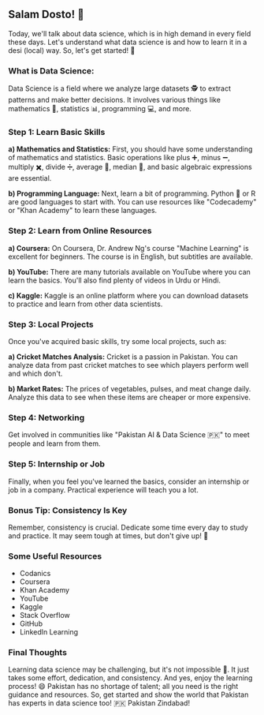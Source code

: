 ## Salam Dosto! 🙌
Today, we'll talk about data science, which is in high demand in every field these days. Let's understand what data science is and how to learn it in a desi (local) way. So, let's get started! 🚀

### What is Data Science:
Data Science is a field where we analyze large datasets 🕵️ to extract patterns and make better decisions. It involves various things like mathematics 🧮, statistics 📊, programming 💻, and more.

### Step 1: Learn Basic Skills
**a) Mathematics and Statistics:** First, you should have some understanding of mathematics and statistics. Basic operations like plus ➕, minus ➖, multiply ✖️, divide ➗, average 📏, median 📐, and basic algebraic expressions are essential.

**b) Programming Language:** Next, learn a bit of programming. Python 🐍 or R are good languages to start with. You can use resources like "Codecademy" or "Khan Academy" to learn these languages.

### Step 2: Learn from Online Resources
**a) Coursera:** On Coursera, Dr. Andrew Ng's course "Machine Learning" is excellent for beginners. The course is in English, but subtitles are available.

**b) YouTube:** There are many tutorials available on YouTube where you can learn the basics. You'll also find plenty of videos in Urdu or Hindi.

**c) Kaggle:** Kaggle is an online platform where you can download datasets to practice and learn from other data scientists.

### Step 3: Local Projects
Once you've acquired basic skills, try some local projects, such as:

**a) Cricket Matches Analysis:** Cricket is a passion in Pakistan. You can analyze data from past cricket matches to see which players perform well and which don't.

**b) Market Rates:** The prices of vegetables, pulses, and meat change daily. Analyze this data to see when these items are cheaper or more expensive.

### Step 4: Networking
Get involved in communities like "Pakistan AI & Data Science 🇵🇰" to meet people and learn from them.

### Step 5: Internship or Job
Finally, when you feel you've learned the basics, consider an internship or job in a company. Practical experience will teach you a lot.

### Bonus Tip: Consistency Is Key
Remember, consistency is crucial. Dedicate some time every day to study and practice. It may seem tough at times, but don't give up! 💪

### Some Useful Resources
- Codanics
- Coursera
- Khan Academy
- YouTube
- Kaggle
- Stack Overflow
- GitHub
- LinkedIn Learning

### Final Thoughts
Learning data science may be challenging, but it's not impossible 🚀. It just takes some effort, dedication, and consistency. And yes, enjoy the learning process! 😄 Pakistan has no shortage of talent; all you need is the right guidance and resources. So, get started and show the world that Pakistan has experts in data science too! 🇵🇰 Pakistan Zindabad!
